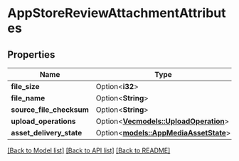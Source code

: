 # AppStoreReviewAttachmentAttributes

## Properties

Name | Type | Description | Notes
------------ | ------------- | ------------- | -------------
**file_size** | Option<**i32**> |  | [optional]
**file_name** | Option<**String**> |  | [optional]
**source_file_checksum** | Option<**String**> |  | [optional]
**upload_operations** | Option<[**Vec<models::UploadOperation>**](UploadOperation.md)> |  | [optional]
**asset_delivery_state** | Option<[**models::AppMediaAssetState**](AppMediaAssetState.md)> |  | [optional]

[[Back to Model list]](../README.md#documentation-for-models) [[Back to API list]](../README.md#documentation-for-api-endpoints) [[Back to README]](../README.md)


